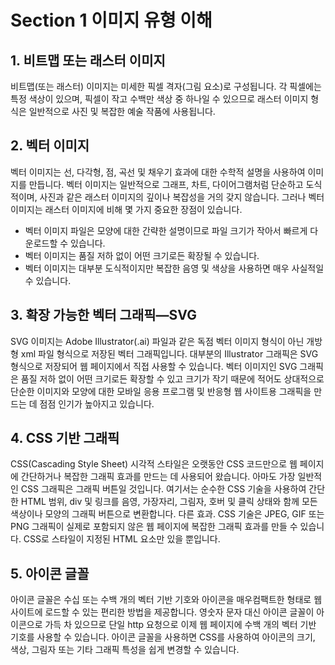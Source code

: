 # Section 1 이미지 유형 이해

## 1. 비트맵 또는 래스터 이미지

비트맵(또는 래스터) 이미지는 미세한 픽셀 격자(그림 요소)로 구성됩니다. 각 픽셀에는 특정 색상이 있으며, 픽셀이 작고 수백만 색상 중 하나일 수 있으므로 래스터 이미지 형식은 일반적으로 사진 및 복잡한 예술 작품에 사용됩니다.

## 2. 벡터 이미지

벡터 이미지는 선, 다각형, 점, 곡선 및 채우기 효과에 대한 수학적 설명을 사용하여 이미지를 만듭니다. 벡터 이미지는 일반적으로 그래프, 차트, 다이어그램처럼 단순하고 도식적이며, 사진과 같은 래스터 이미지의 깊이나 복잡성을 거의 갖지 않습니다. 그러나 벡터 이미지는 래스터 이미지에 비해 몇 가지 중요한 장점이 있습니다.

- 벡터 이미지 파일은 모양에 대한 간략한 설명이므로 파일 크기가 작아서 빠르게 다운로드할 수 있습니다.
- 벡터 이미지는 품질 저하 없이 어떤 크기로든 확장될 수 있습니다.
- 벡터 이미지는 대부분 도식적이지만 복잡한 음영 및 색상을 사용하면 매우 사실적일 수 있습니다.

## 3. 확장 가능한 벡터 그래픽—SVG

SVG 이미지는 Adobe Illustrator(.ai) 파일과 같은 독점 벡터 이미지 형식이 아닌 개방형 xml 파일 형식으로 저장된 벡터 그래픽입니다. 대부분의 Illustrator 그래픽은 SVG 형식으로 저장되어 웹 페이지에서 직접 사용할 수 있습니다. 벡터 이미지인 SVG 그래픽은 품질 저하 없이 어떤 크기로든 확장할 수 있고 크기가 작기 때문에 적어도 상대적으로 단순한 이미지와 모양에 대한 모바일 응용 프로그램 및 반응형 웹 사이트용 그래픽을 만드는 데 점점 인기가 높아지고 있습니다.

## 4. CSS 기반 그래픽

CSS(Cascading Style Sheet) 시각적 스타일은 오랫동안 CSS 코드만으로 웹 페이지에 간단하거나 복잡한 그래픽 효과를 만드는 데 사용되어 왔습니다. 아마도 가장 일반적인 CSS 그래픽은 그래픽 버튼일 것입니다. 여기서는 순수한 CSS 기술을 사용하여 간단한 HTML 범위, div 및 링크를 음영, 가장자리, 그림자, 호버 및 클릭 상태와 함께 모든 색상이나 모양의 그래픽 버튼으로 변환합니다. 다른 효과. CSS 기술은 JPEG, GIF 또는 PNG 그래픽이 실제로 포함되지 않은 웹 페이지에 복잡한 그래픽 효과를 만들 수 있습니다. CSS로 스타일이 지정된 HTML 요소만 있을 뿐입니다.

## 5. 아이콘 글꼴

아이콘 글꼴은 수십 또는 수백 개의 벡터 기반 기호와 아이콘을 매우 ​​컴팩트한 형태로 웹 사이트에 로드할 수 있는 편리한 방법을 제공합니다. 영숫자 문자 대신 아이콘 글꼴이 아이콘으로 가득 차 있으므로 단일 http 요청으로 이제 웹 페이지에 수백 개의 벡터 기반 기호를 사용할 수 있습니다. 아이콘 글꼴을 사용하면 CSS를 사용하여 아이콘의 크기, 색상, 그림자 또는 기타 그래픽 특성을 쉽게 변경할 수 있습니다.
